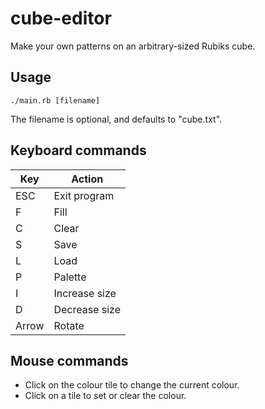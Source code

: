 # cube-editor
Make your own patterns on an arbitrary-sized Rubiks cube.

## Usage
```
./main.rb [filename]
```
The filename is optional, and defaults to "cube.txt".

## Keyboard commands
|  Key  | Action        |
| ----- | ------------- |
|  ESC  | Exit program  |
|  F    | Fill          |
|  C    | Clear         |
|  S    | Save          |
|  L    | Load          |
|  P    | Palette       |
|  I    | Increase size |
|  D    | Decrease size |
| Arrow | Rotate        |

## Mouse commands
* Click on the colour tile to change the current colour.
* Click on a tile to set or clear the colour.

